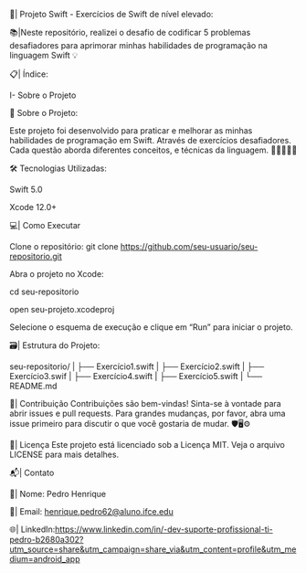 📲| Projeto Swift - Exercícios de Swift de nível elevado: 

📚|Neste repositório, realizei o desafio de codificar 5 problemas desafiadores para aprimorar minhas habilidades de 
programação na linguagem Swift 💡

📋| Índice: 

I- Sobre o Projeto










📖 Sobre o Projeto: 

Este projeto foi desenvolvido para praticar e melhorar as minhas habilidades de programação em Swift. Através de exercícios 
desafiadores. Cada questão aborda diferentes conceitos, e técnicas da linguagem. 👩🏽‍💻🌐📒

🛠️ Tecnologias Utilizadas:

Swift 5.0

Xcode 12.0+

💻| Como Executar

Clone o repositório:
git clone
 https://github.com/seu-usuario/seu-repositorio.git

Abra o projeto no Xcode:

cd seu-repositorio

open seu-projeto.xcodeproj

Selecione o esquema de execução e clique em “Run” para iniciar o projeto.

🗃️| Estrutura do Projeto:

seu-repositorio/
|
├── Exercício1.swift
|
├── Exercício2.swift
|
├── Exercício3.swif
|
├── Exercício4.swift
|
├── Exercício5.swift
|
└── README.md

👥| Contribuição
Contribuições são bem-vindas! Sinta-se à vontade para abrir issues e pull requests. Para grandes mudanças, por favor, abra uma issue primeiro para discutir o que você gostaria de mudar. 🛡️🖥️⚙️

📜| Licença
Este projeto está licenciado sob a Licença MIT. Veja o arquivo LICENSE para mais detalhes.

📬| Contato

👥| Nome: Pedro Henrique 

📧| Email: henrique.pedro62@aluno.ifce.edu

🌐| LinkedIn:https://www.linkedin.com/in/-dev-suporte-profissional-ti-pedro-b2680a302?utm_source=share&utm_campaign=share_via&utm_content=profile&utm_medium=android_app
